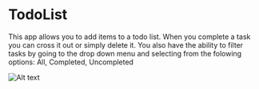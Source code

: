 # TodoList

This app allows you to add items to a todo list. When you complete a task you can cross it out or simply delete it. 
You also have the ability to filter tasks by going to the drop down menu and selecting from the folowing options:
All, Completed, Uncompleted

![Alt text](todo-screen.gif)
